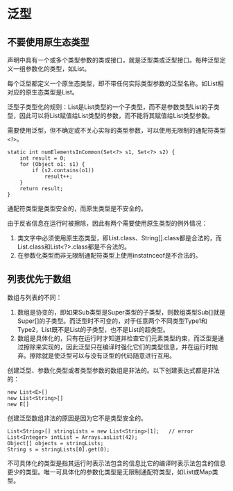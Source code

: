 # 泛型

## 不要使用原生态类型

声明中具有一个或多个类型参数的类或接口，就是泛型类或泛型接口。每种泛型定义一组参数化的类型，如List<String>。

每个泛型都定义一个原生态类型，即不带任何实际类型参数的泛型名称。如List<E>相对应的原生态类型是List。

泛型子类型化的规则：List<String>是List类型的一个子类型，而不是参数类型List<Object>的子类型，因此可以将List<String>赋值给List类型的参数，而不能将其赋值给List<Object>类型参数。

需要使用泛型，但不确定或不关心实际的类型参数，可以使用无限制的通配符类型`<?>`。

	static int numElementsInCommon(Set<?> s1, Set<?> s2) {
		int result = 0;
		for (Object o1: s1) {
			if (s2.contains(o1))
				result++;
		}
		return result;
	}

通配符类型是类型安全的，而原生类型是不安全的。

由于反省信息在运行时被擦除，因此有两个需要使用原生类型的例外情况：
1. 类文字中必须使用原生态类型，即List.class、String[].class都是合法的，而List<String>.class和List<?>.class都是不合法的。
2. 在参数化类型而非无限制通配符类型上使用instatnceof是不合法的。

## 列表优先于数组

数组与列表的不同：
1. 数组是协变的，即如果Sub类型是Super类型的子类型，则数组类型Sub[]就是Super[]的子类型。而泛型时不可变的，对于任意两个不同类型Type1和Type2，List<Type1>既不是List<Type2>的子类型，也不是List<Type2>的超类型。
2. 数组是具体化的，只有在运行时才知道并检查它们元素类型约束，而泛型是通过擦除来实现的，因此泛型只在编译时强化它们的类型信息，并在运行时抛弃。擦除就是使泛型可以与没有泛型的代码随意进行互用。

创建泛型、参数化类型或者类型参数的数组是非法的。以下创建表达式都是非法的：

	new List<E>[]
	new List<String>[]
	new E[]

创建泛型数组非法的原因是因为它不是类型安全的。

	List<String>[] stringLists = new List<String>[1];	// error
	List<Integer> intList = Arrays.asList(42);
	Object[] objects = stringLists;
	String s = stringLists[0].get(0);

不可具体化的类型是指其运行时表示法包含的信息比它的编译时表示法包含的信息更少的类型。唯一可具体化的参数化类型是无限制通配符类型，如List<?>或Map<?, ?>类型。